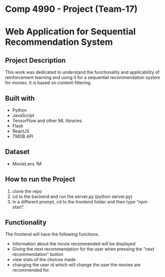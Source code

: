 # Comp 4990 - Project (Team-17)
# Web Application for Sequential Recommendation System

## Project Description 
This work was dedicated to understand the functionality and applicability of reinforcement learning and using it for a sequential recommendation system for movies. It is based on content-filtering.

## Built with 
- Python
- JavaScript
- TensorFlow and other ML libraries
- Flask 
- ReactJS
- TMDB API

## Dataset
- MovieLens 1M

## How to run the Project
1. clone the repo
2. cd to the backend and run the server.py (python server.py)
3. In a different prompt, cd to the frontend folder and then type "npm start".

## Functionality
The frontend will have the following functions. 
- Information about the movie recommended will be displayed
- Giving the next recommendation for the user when pressing the "next recommendation" button
- view stats of the choices made
- changing the user id which will change the user the movies are recommended for. 


